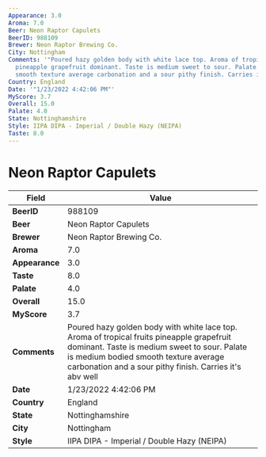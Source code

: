 ```yaml
---
Appearance: 3.0
Aroma: 7.0
Beer: Neon Raptor Capulets
BeerID: 988109
Brewer: Neon Raptor Brewing Co.
City: Nottingham
Comments: '"Poured hazy golden body with white lace top. Aroma of tropical fruits
  pineapple grapefruit dominant. Taste is medium sweet to sour. Palate is medium bodied
  smooth texture average carbonation and a sour pithy finish. Carries it''s abv well"'
Country: England
Date: '"1/23/2022 4:42:06 PM"'
MyScore: 3.7
Overall: 15.0
Palate: 4.0
State: Nottinghamshire
Style: IIPA DIPA - Imperial / Double Hazy (NEIPA)
Taste: 8.0
---
```


# Neon Raptor Capulets

| Field         | Value |
|---------------|-------|
| **BeerID** | 988109 |
| **Beer** | Neon Raptor Capulets |
| **Brewer** | Neon Raptor Brewing Co. |
| **Aroma** | 7.0 |
| **Appearance** | 3.0 |
| **Taste** | 8.0 |
| **Palate** | 4.0 |
| **Overall** | 15.0 |
| **MyScore** | 3.7 |
| **Comments** | Poured hazy golden body with white lace top. Aroma of tropical fruits pineapple grapefruit dominant. Taste is medium sweet to sour. Palate is medium bodied smooth texture average carbonation and a sour pithy finish. Carries it's abv well |
| **Date** | 1/23/2022 4:42:06 PM |
| **Country** | England |
| **State** | Nottinghamshire |
| **City** | Nottingham |
| **Style** | IIPA DIPA - Imperial / Double Hazy (NEIPA) |
